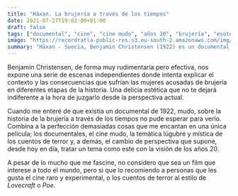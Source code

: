 ```yaml
---
title: "Häxan. La brujería a través de los tiempos"
date: 2021-07-27T19:02:00+01:00
draft: false
tags: ["documental", "cine", "cine mudo", "años 20", "brujería", "esoterismo", "religión"]
image: "https://recordratla-public-res.s3.eu-south-2.amazonaws.com/img/20210727/haxan-1300.jpg"
summary: "Häxan - Suecia, Benjamin Christensen (1922) es un documental mudo que recorre la historia de la brujería a través de los tiempos."
---
```


Benjamin Christensen, de forma muy rudimentaria pero efectiva, nos
expone una serie de escenas independientes donde intenta explicar el
contexto y las consecuencias que sufrían las mujeres acusadas de
brujería en diferentes etapas de la historia. Una delicia estética que
no te dejará indiferente a la hora de juzgarlo desde la perspectiva
actual.

Cuando me enteré de que existía un documental de 1922, mudo, sobre la
historia de la brujería a través de los tiempos no pude esperar para
verlo. Combina a la perfección demasiadas cosas que me encantan en una
única película; los documentales, el cine mudo, la temática lúgubre y
mística de los cuentos de terror y, a demás, el cambio de perspectiva
que supone, desde hoy en día, tratar un tema como este con la visión de
los años 20.

A pesar de lo mucho que me fascine, no considero que sea un film que
interese a todo el mundo, pero si que lo recomiendo a personas que les
gusta el cine raro y experimental, o los cuentos de terror al estilo de
*Lovecraft* o *Poe*.
